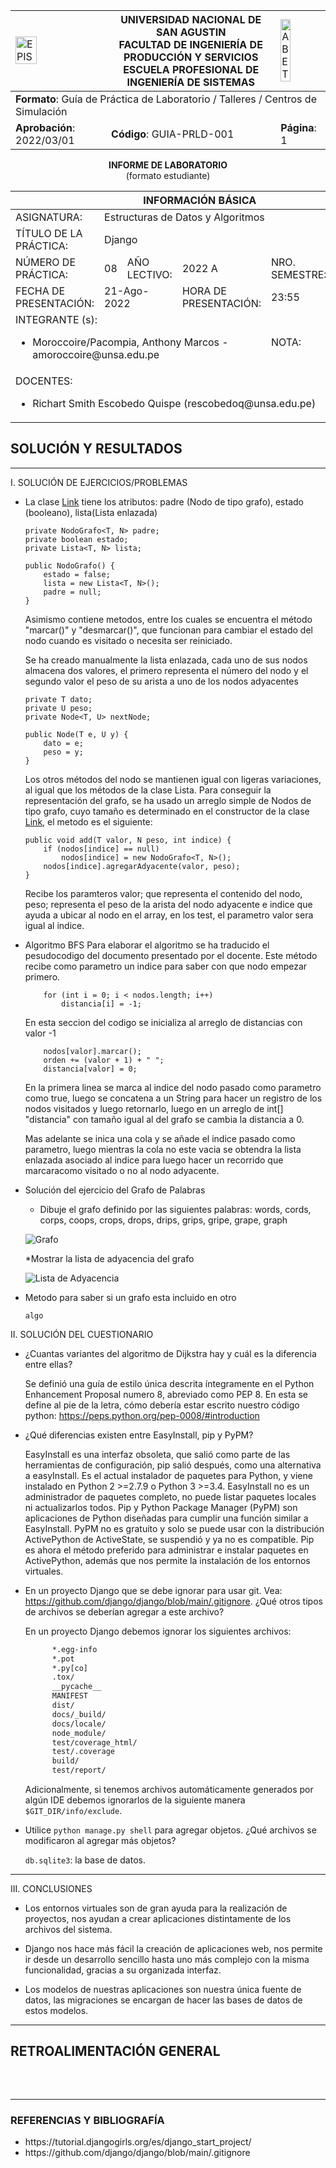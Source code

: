 <div align="center">
<table>
    <theader>
        <tr>
            <td><img src="https://github.com/rescobedoq/pw2/blob/main/epis.png?raw=true" alt="EPIS" style="width:50%; height:auto"/></td>
            <th>
                <span style="font-weight:bold;">UNIVERSIDAD NACIONAL DE SAN AGUSTIN</span><br />
                <span style="font-weight:bold;">FACULTAD DE INGENIERÍA DE PRODUCCIÓN Y SERVICIOS</span><br />
                <span style="font-weight:bold;">ESCUELA PROFESIONAL DE INGENIERÍA DE SISTEMAS</span>
            </th>
            <td><img src="https://github.com/rescobedoq/pw2/blob/main/abet.png?raw=true" alt="ABET" style="width:50%; height:auto"/></td>
        </tr>
    </theader>
    <tbody>
        <tr><td colspan="3"><span style="font-weight:bold;">Formato</span>: Guía de Práctica de Laboratorio / Talleres / Centros de Simulación</td></tr>
        <tr><td><span style="font-weight:bold;">Aprobación</span>:  2022/03/01</td><td><span style="font-weight:bold;">Código</span>: GUIA-PRLD-001</td><td><span style="font-weight:bold;">Página</span>: 1</td></tr>
    </tbody>
</table>
</div>

<div align="center">
<span style="font-weight:bold;">INFORME DE LABORATORIO</span><br />
<span>(formato estudiante)</span>
</div>


<table>
<theader>
<tr><th colspan="6">INFORMACIÓN BÁSICA</th></tr>
</theader>
<tbody>
<tr><td>ASIGNATURA:</td><td colspan="5">Estructuras de Datos y Algoritmos</td></tr>
<tr><td>TÍTULO DE LA PRÁCTICA:</td><td colspan="5">Django</td></tr>
<tr>
<td>NÚMERO DE PRÁCTICA:</td><td>08</td><td>AÑO LECTIVO:</td><td>2022 A</td><td>NRO. SEMESTRE:</td><td>III</td>
</tr>
<tr>
<td>FECHA DE PRESENTACIÓN:</td><td colspan="2">21-Ago-2022</td><td>HORA DE PRESENTACIÓN:</td><td colspan="2">23:55</td>
</tr>
<tr><td colspan="4">INTEGRANTE (s):
<ul>
<li>Moroccoire/Pacompia, Anthony Marcos - amoroccoire@unsa.edu.pe</li>
</ul>
</td>
<td>NOTA:</td><td>Pendiente</td>
</tr>
<tr><td colspan="6">DOCENTES:
<ul>
<li>Richart Smith Escobedo Quispe (rescobedoq@unsa.edu.pe)</li>
</ul>
</td>
</tr>
</tbody>
</table>

<!-- Reportes -->

## SOLUCIÓN Y RESULTADOS

---

I. SOLUCIÓN DE EJERCICIOS/PROBLEMAS <br>


* La clase [Link](ImplementacionGrafo/NodoGrafo.java "NodoGrafo.java") tiene los atributos: padre (Nodo de tipo grafo), estado (booleano), lista(Lista enlazada)

    ```
    private NodoGrafo<T, N> padre;
	private boolean estado;
	private Lista<T, N> lista;
	
	public NodoGrafo() {
		estado = false;
		lista = new Lista<T, N>();
		padre = null;
	}
    ```
    Asimismo contiene metodos, entre los cuales se encuentra el método "marcar()" y "desmarcar()", que funcionan para cambiar el estado del nodo cuando es visitado o necesita ser reiniciado.

    Se ha creado manualmente la lista enlazada, cada uno de sus nodos almacena dos valores, el primero representa el número del nodo y el segundo valor el peso de su arista a uno de los nodos adyacentes

    ```
    private T dato;
    private U peso;
    private Node<T, U> nextNode;
  
    public Node(T e, U y) {
    	dato = e;
    	peso = y;
    }
    ```
    Los otros métodos del nodo se mantienen igual con ligeras variaciones, al igual que los métodos de la clase Lista.
    Para conseguir la representación del grafo, se ha usado un arreglo simple de Nodos de tipo grafo, cuyo tamaño es determinado en el constructor de la clase [Link](ImplementacionGrafo/Grafo.java "Grafo.java"), el metodo es el siguiente:
    ```
    public void add(T valor, N peso, int indice) {
		if (nodos[indice] == null)
			nodos[indice] = new NodoGrafo<T, N>();
		nodos[indice].agregarAdyacente(valor, peso);
	}
    ```
    Recibe los paramteros valor; que representa el contenido del nodo, peso; representa el peso de la arista del nodo adyacente e indice que ayuda a ubicar al nodo en el array, en los test, el parametro valor sera igual al indice.

* Algoritmo BFS
    Para elaborar el algoritmo se ha traducido el pesudocodigo del documento presentado por el docente. Este método recibe como parametro un indice para saber con que nodo empezar primero.
    ```
		for (int i = 0; i < nodos.length; i++)
			distancia[i] = -1;
	```
    En esta seccion del codigo se inicializa al arreglo de distancias con valor -1

    ```
		nodos[valor].marcar();
		orden += (valor + 1) + " ";
		distancia[valor] = 0;
    ```
    En la primera linea se marca al indice del nodo pasado como parametro como true, luego se concatena a un String para hacer un registro de los nodos visitados y luego retornarlo, luego en un arreglo de int[] "distancia" con tamaño igual al del grafo se cambia la distancia a 0.

    Mas adelante se inica una cola y se añade el indice pasado como parametro, luego mientras la cola no este vacia se obtendra la lista enlazada asociado al indice para luego hacer un recorrido que marcaracomo visitado o no al nodo adyacente.
    
* Solución del ejercicio del Grafo de Palabras
    * Dibuje el grafo definido por las siguientes palabras: words, cords, corps, coops, crops, drops, drips, grips, gripe, grape, graph

    ![Grafo](Images/imagen1.png)

    *Mostrar la lista de adyacencia del grafo

    ![Lista de Adyacencia](Images/imagen2.png)

* Metodo para saber si un grafo esta incluido en otro

    ```
    algo
    ```
II. SOLUCIÓN DEL CUESTIONARIO

* ¿Cuantas variantes del algoritmo de Dijkstra hay y cuál es la diferencia entre ellas?
    
    Se definió una guía de estilo única descrita íntegramente en el Python Enhancement Proposal numero 8, abreviado como PEP 8. En esta se define al pie de la letra, cómo debería estar escrito nuestro código python: https://peps.python.org/pep-0008/#introduction
  
* ¿Qué diferencias existen entre EasyInstall, pip y PyPM?

   EasyInstall es una interfaz obsoleta, que salió como parte de las herramientas de configuración, pip salió después, como una alternativa a easyInstall. Es el actual instalador de paquetes para Python, y viene instalado en Python 2 >=2.7.9 o Python 3 >=3.4. EasyInstall no es un administrador de paquetes completo, no puede listar paquetes locales ni actualizarlos todos. Pip y Python Package Manager (PyPM) son aplicaciones de Python diseñadas para cumplir una función similar a EasyInstall. PyPM no es gratuito y solo se puede usar con la distribución ActivePython de ActiveState, se suspendió y ya no es compatible. Pip es ahora el método preferido para administrar e instalar paquetes en ActivePython, además que nos permite la instalación de los entornos virtuales.

* En un proyecto Django que se debe ignorar para usar git. Vea: https://github.com/django/django/blob/main/.gitignore. ¿Qué otros tipos de archivos se deberían agregar a este archivo?

  En un proyecto Django debemos ignorar los siguientes archivos:
  ```sh
        *.egg-info
        *.pot
        *.py[co]
        .tox/
        __pycache__
        MANIFEST
        dist/
        docs/_build/
        docs/locale/
        node_module/
        test/coverage_html/
        test/.coverage
        build/
        test/report/
    ```
    Adicionalmente, si tenemos archivos automáticamente generados por algún IDE debemos ignorarlos de la siguiente manera <code>$GIT_DIR/info/exclude</code>.
  
* Utilice <code>python manage.py shell</code> para agregar objetos. ¿Qué archivos se modificaron al agregar más objetos?

    <code>db.sqlite3</code>: la base de datos.
  
  
---

III. CONCLUSIONES

* Los entornos virtuales son de gran ayuda para la realización de proyectos, nos ayudan a crear aplicaciones distintamente de los archivos del sistema.

* Django nos hace más fácil la creación de aplicaciones web, nos permite ir desde un desarrollo sencillo hasta uno más complejo con la misma funcionalidad, gracias a su organizada interfaz.

* Los modelos de nuestras aplicaciones son nuestra única fuente de datos, las migraciones se encargan de hacer las bases de datos de estos modelos.
    
---
    
## RETROALIMENTACIÓN GENERAL
 <pre>
 
 </pre>
---
    
### REFERENCIAS Y BIBLIOGRAFÍA
<ul>
    <li>https://tutorial.djangogirls.org/es/django_start_project/</li>
    <li>https://github.com/django/django/blob/main/.gitignore</li>
</ul>
